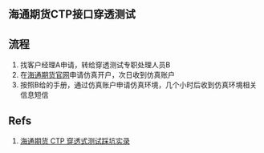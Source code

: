 ## 海通期货CTP接口穿透测试
## 流程
1. 找客户经理A申请，转给穿透测试专职处理人员B
2. 在[海通期货官网](https://www.htfutures.com/main/gw/index.shtml)申请仿真开户，次日收到仿真账户
3. 按照B给的手册，通过仿真账户申请仿真环境，几个小时后收到仿真环境相关信息短信











## Refs
1. [海通期货 CTP 穿透式测试踩坑实录](https://zhuanlan.zhihu.com/p/561372836)
